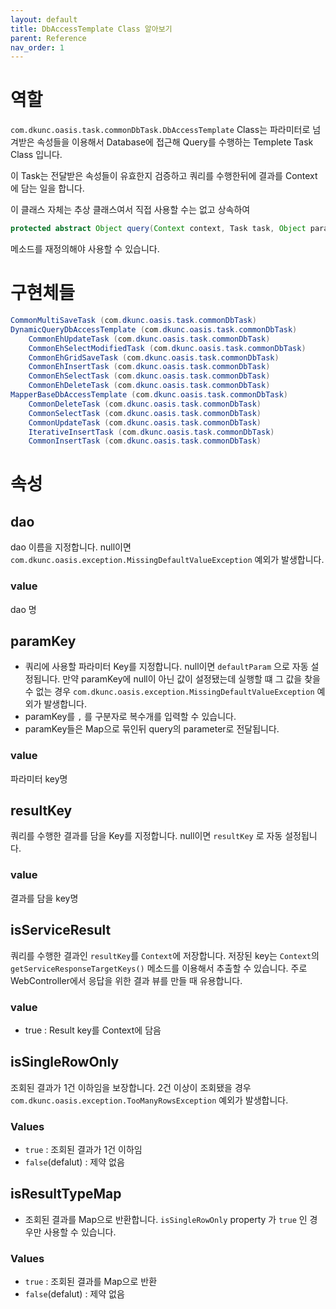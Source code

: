 ```yaml
---
layout: default
title: DbAccessTemplate Class 알아보기
parent: Reference
nav_order: 1
---
```


# 역할
`com.dkunc.oasis.task.commonDbTask.DbAccessTemplate` Class는 파라미터로 넘겨받은 속성들을 이용해서 Database에 접근해 Query를 수행하는 Templete Task Class 입니다. 

이 Task는 전달받은 속성들이 유효한지 검증하고 쿼리를 수행한뒤에 결과를 Context에 담는 일을 합니다.

이 클래스 자체는 추상 클래스여서 직접 사용할 수는 없고 상속하여 
```java
protected abstract Object query(Context context, Task task, Object param, CommonDao dao);
```
메소드를 재정의해야 사용할 수 있습니다.


# 구현체들
```java
CommonMultiSaveTask (com.dkunc.oasis.task.commonDbTask)
DynamicQueryDbAccessTemplate (com.dkunc.oasis.task.commonDbTask)
    CommonEhUpdateTask (com.dkunc.oasis.task.commonDbTask)
    CommonEhSelectModifiedTask (com.dkunc.oasis.task.commonDbTask)
    CommonEhGridSaveTask (com.dkunc.oasis.task.commonDbTask)
    CommonEhInsertTask (com.dkunc.oasis.task.commonDbTask)
    CommonEhSelectTask (com.dkunc.oasis.task.commonDbTask)
    CommonEhDeleteTask (com.dkunc.oasis.task.commonDbTask)
MapperBaseDbAccessTemplate (com.dkunc.oasis.task.commonDbTask)
    CommonDeleteTask (com.dkunc.oasis.task.commonDbTask)
    CommonSelectTask (com.dkunc.oasis.task.commonDbTask)
    CommonUpdateTask (com.dkunc.oasis.task.commonDbTask)
    IterativeInsertTask (com.dkunc.oasis.task.commonDbTask)
    CommonInsertTask (com.dkunc.oasis.task.commonDbTask)
```

# 속성
## dao
dao 이름을 지정합니다. null이면 `com.dkunc.oasis.exception.MissingDefaultValueException` 예외가 발생합니다.
### value
dao 명

## paramKey
* 쿼리에 사용할 파라미터 Key를 지정합니다. null이면 `defaultParam` 으로 자동 설정됩니다. 만약 paramKey에 null이 아닌 값이 설정됐는데 실행할 떄 그 값을 찾을 수 없는 경우 `com.dkunc.oasis.exception.MissingDefaultValueException` 예외가 발생합니다.
* paramKey를 `,` 를 구분자로 복수개를 입력할 수 있습니다.
* paramKey들은 Map으로 묶인뒤 query의 parameter로 전달됩니다.

### value
파라미터 key명

## resultKey
쿼리를 수행한 결과를 담을 Key를 지정합니다. null이면 `resultKey` 로 자동 설정됩니다.
### value
결과를 담을 key명

## isServiceResult
쿼리를 수행한 결과인 `resultKey`를 `Context`에 저장합니다. 저장된 key는 `Context`의 `getServiceResponseTargetKeys()` 메소드를 이용해서 추출할 수 있습니다. 주로 WebController에서 응답을 위한 결과 뷰를 만들 때 유용합니다.
### value
* true : Result key를 Context에 담음

## isSingleRowOnly
조회된 결과가 1건 이하임을 보장합니다. 2건 이상이 조회됐을 경우 `com.dkunc.oasis.exception.TooManyRowsException` 예외가 발생합니다.

### Values
* `true` : 조회된 결과가 1건 이하임
* `false`(defalut) : 제약 없음

## isResultTypeMap
* 조회된 결과를 Map으로 반환합니다. `isSingleRowOnly` property 가 `true` 인 경우만 사용할 수 있습니다. 
### Values
* `true` : 조회된 결과를 Map으로 반환
* `false`(defalut) : 제약 없음

